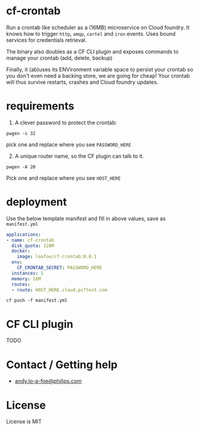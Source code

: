 # cf-crontab
Run a crontab like scheduler as a (16MB) microservice on Cloud foundry. It knows how to trigger `http`, `amqp`, `cartel` and `iron` events.
Uses bound services for credentials retrieval. 

The binary also doubles as a CF CLI plugin and exposes commands to manage your crontab (add, delete, backup)

Finally, it (ab)uses its ENVironment variable space to persist your crontab so you don't even need a backing store, we are going for cheap! Your crontab will thus survive restarts, crashes and Cloud foundry updates.

# requirements
1. A clever password to protect the crontab:

```shell script
pwgen -s 32
```
pick one and replace where you see `PASSWORD_HERE`

2. A unique router name, so the CF plugin can talk to it.
```shell script
pwgen -A 20
```

Pick one and replace where you see `HOST_HERE`

# deployment
Use the below template manifest and fill in above values, save as `manifest.yml`
```yaml
applications:
- name: cf-crontab
  disk_quota: 128M
  docker:
    image: loafoe/cf-crontab:0.0.1
  env:
    CF_CRONTAB_SECRET: PASSWORD_HERE
  instances: 1
  memory: 16M
  routes:
  - route: HOST_HERE.cloud.pcftest.com
```

```shell script
cf push -f manifest.yml
```
# CF CLI plugin
TODO

# Contact / Getting help

- andy.lo-a-foe@philips.com

# License
License is MIT